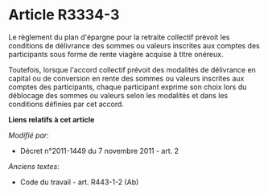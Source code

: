 # Article R3334-3

Le règlement du plan d'épargne pour la retraite collectif prévoit les conditions de délivrance des sommes ou valeurs
inscrites aux comptes des participants sous forme de rente viagère acquise à titre onéreux. 

Toutefois, lorsque l'accord collectif prévoit des modalités de délivrance en capital ou de conversion en rente des sommes ou
valeurs inscrites aux comptes des participants, chaque participant exprime son choix lors du déblocage des sommes ou valeurs
selon les modalités et dans les conditions définies par cet accord.

**Liens relatifs à cet article**

_Modifié par_:

  - Décret n°2011-1449 du 7 novembre 2011 - art. 2

_Anciens textes_:

  - Code du travail - art. R443-1-2 (Ab)
